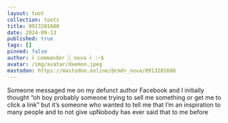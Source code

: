 ```yaml
---
layout: toot
collection: toots
title: 0913201600
date: 2024-09-13
published: true
tags: []
pinned: false
author: ⸸ commander ░ nova ⸸ :~$
avatar: /img/avatar/daemon.jpeg
mastodon: https://mastodon.online/@cmdr_nova/0913201600
---
```


Someone messaged me on my defunct author Facebook and I initially thought “oh boy probably someone trying to sell me something or get me to click a link” but it’s someone who wanted to tell me that I’m an inspiration to many people and to not give upNobody has ever said that to me before
